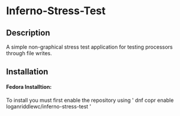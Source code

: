 # Inferno-Stress-Test
## Description
A simple non-graphical stress test application for testing processors through file writes. 

## Installation
#### Fedora Installtion:
To install you must first enable the repository using ' dnf copr enable loganriddlewc/inferno-stress-test '
